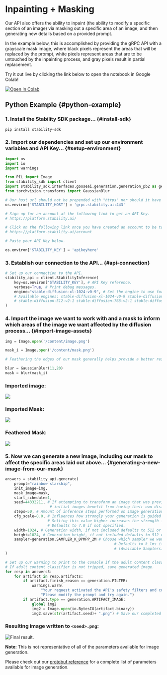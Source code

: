 # Inpainting + Masking

Our API also offers the ability to inpaint (the ability to modify a specific section of an image) via masking out a specific area of an image, and then generating new details based on a provided prompt.

In the example below, this is accomplished by providing the gRPC API with a grayscale mask image, where black pixels represent the areas that will be replaced by the prompt, white pixels represent areas that are to be untouched by the inpainting process, and gray pixels result in partial replacement.

Try it out live by clicking the link below to open the notebook in Google Colab!

[![Open In Colab](https://colab.research.google.com/assets/colab-badge.svg)](https://colab.research.google.com/drive/1tG4oWg6oI1wNhlyFaGru4P__3bGZmUxf?usp=sharing)

## Python Example {#python-example}

### 1. Install the Stability SDK package... {#install-sdk}

```bash
pip install stability-sdk
```

### 2. Import our dependencies and set up our environment variables and API Key... {#setup-environment}

```python
import os
import io
import warnings

from PIL import Image
from stability_sdk import client
import stability_sdk.interfaces.gooseai.generation.generation_pb2 as generation
from torchvision.transforms import GaussianBlur

# Our host url should not be prepended with "https" nor should it have a trailing slash.
os.environ['STABILITY_HOST'] = 'grpc.stability.ai:443'

# Sign up for an account at the following link to get an API Key.
# https://platform.stability.ai/

# Click on the following link once you have created an account to be taken to your API Key.
# https://platform.stability.ai/account

# Paste your API Key below.

os.environ['STABILITY_KEY'] = 'apikeyhere'
```

### 3. Establish our connection to the API... {#api-connection}

```python
# Set up our connection to the API.
stability_api = client.StabilityInference(
    key=os.environ['STABILITY_KEY'], # API Key reference.
    verbose=True, # Print debug messages.
    engine="stable-diffusion-xl-1024-v0-9", # Set the engine to use for generation.
    # Available engines: stable-diffusion-xl-1024-v0-9 stable-diffusion-v1 stable-diffusion-v1-5 stable-diffusion-512-v2-0 stable-diffusion-768-v2-0
    # stable-diffusion-512-v2-1 stable-diffusion-768-v2-1 stable-diffusion-xl-beta-v2-2-2 stable-inpainting-v1-0 stable-inpainting-512-v2-0
)
```

### 4. Import the image we want to work with and a mask to inform which areas of the image we want affected by the diffusion process... {#import-image-assets}

```python
img = Image.open('/content/image.png')

mask_i = Image.open('/content/mask.png')

# Feathering the edges of our mask generally helps provide a better result. Alternately, you can feather the mask in a suite like Photoshop or GIMP.

blur = GaussianBlur(11,20)
mask = blur(mask_i)
```

### Imported image:

![](/Inpainting-C1.png)

### Imported Mask:

![](/Inpainting-C2.png)

### Feathered Mask:

![](/Inpainting-C3.png)

### 5. Now we can generate a new image, including our mask to affect the specific areas laid out above... {#generating-a-new-image-from-our-mask}

```python
answers = stability_api.generate(
    prompt="rainbow starship",
    init_image=img,
    mask_image=mask,
    start_schedule=1,
    seed=44332211, # If attempting to transform an image that was previously generated with our API,
                    # initial images benefit from having their own distinct seed rather than using the seed of the original image generation.
    steps=50, # Amount of inference steps performed on image generation. Defaults to 30.
    cfg_scale=8.0, # Influences how strongly your generation is guided to match your prompt.
                   # Setting this value higher increases the strength in which it tries to match your prompt.
                   # Defaults to 7.0 if not specified.
    width=1024, # Generation width, if not included defaults to 512 or 1024 depending on the engine.
    height=1024, # Generation height, if not included defaults to 512 or 1024 depending on the engine.
    sampler=generation.SAMPLER_K_DPMPP_2M # Choose which sampler we want to denoise our generation with.
                                                 # Defaults to k_lms if not specified. Clip Guidance only supports ancestral samplers.
                                                 # (Available Samplers: ddim, plms, k_euler, k_euler_ancestral, k_heun, k_dpm_2, k_dpm_2_ancestral, k_dpmpp_2s_ancestral, k_lms, k_dpmpp_2m, k_dpmpp_sde)
)

# Set up our warning to print to the console if the adult content classifier is tripped.
# If adult content classifier is not tripped, save generated image.
for resp in answers3:
    for artifact in resp.artifacts:
        if artifact.finish_reason == generation.FILTER:
            warnings.warn(
                "Your request activated the API's safety filters and could not be processed."
                "Please modify the prompt and try again.")
        if artifact.type == generation.ARTIFACT_IMAGE:
            global img2
            img2 = Image.open(io.BytesIO(artifact.binary))
            img2.save(str(artifact.seed)+ ".png") # Save our completed image with its seed number as the filename.
```

### Resulting image written to `<seed>.png`:

![Final result.](/Inpainting-C4.png)

**Note:** This is not representative of all of the parameters available for image generation.

Please check out our [protobuf reference](https://github.com/Stability-AI/api-interfaces/blob/main/src/proto/generation.proto) for a complete list of parameters available for image generation.
